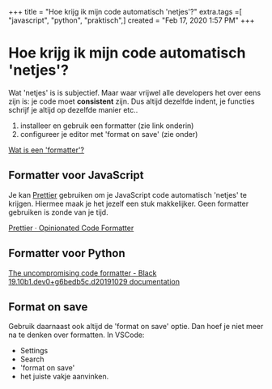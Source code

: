 +++
title = "Hoe krijg ik mijn code automatisch 'netjes'?"
extra.tags =[ "javascript", "python", "praktisch",]
created = "Feb 17, 2020 1:57 PM"
+++
# Hoe krijg ik mijn code automatisch 'netjes'?


Wat 'netjes' is is subjectief. Maar waar vrijwel alle developers het over eens zijn is: je code moet **consistent** zijn. Dus altijd dezelfde indent, je functies schrijf je altijd op dezelfde manier etc..

1. installeer en gebruik een formatter (zie link onderin)
2. configureer je editor met 'format on save' (zie onder)

[Wat is een 'formatter'?](@/wat-is-een-formatter.md)

## Formatter voor JavaScript

Je kan [Prettier](https://www.notion.so/wincacademy/Prettier-autoformat-JavaScript-daaf301678b44d0ab11d43b28e64195e) gebruiken om je JavaScript code automatisch 'netjes' te krijgen. Hiermee maak je het jezelf een stuk makkelijker. Geen formatter gebruiken is zonde van je tijd. 

[Prettier · Opinionated Code Formatter](https://prettier.io/)

## Formatter voor Python

[The uncompromising code formatter - Black 19.10b1.dev0+g6bedb5c.d20191029 documentation](https://black.readthedocs.io/en/stable/)

## Format on save

Gebruik daarnaast ook altijd de 'format on save' optie. Dan hoef je niet meer na te denken over formatten. In VSCode:

- Settings
- Search
- 'format on save'
- het juiste vakje aanvinken.